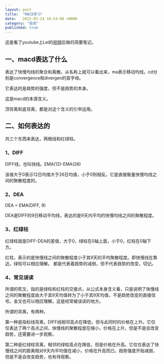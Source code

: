 ```yaml
---
layout: post
title:  "MACD学习"
date:   2022-02-24 10:54:08 +0800
category: "投资"
published: true
---
```



这是看了youtube上Lei的[视频](https://www.youtube.com/watch?v=U8OrANv1IhY&t=1334s)后做的简要笔记。

## 一、macd表达了什么
表达了快慢均线的聚合和离散。从名称上就可以看出来，ma表示移动均线，cd分别是convergence和divergen的首字母。

它表达的是趋势的强度，但不是趋势的本身。


<!--more-->



这是macd的本源含义。

顶背离和底背离，都是对这个含义的引申运用。

## 二、如何表达的

共三个东西来表达，两根线和红绿柱。

### 1、DIFF
DIFF线，也叫快线。EMA(12)-EMA(26)

该值大于0表示12日均值大于26日均值，小于0则相反。它是直接衡量快慢均线之间的聚散程度的。

### 2、DEA

DEA = EMA(DIFF, 9)

DEA是DIFF的9日移动平均线，表达的是9天内平均的快慢均线之间的聚散程度。

### 3、红绿柱

红绿柱就是DIFF-DEA的差值，大于0，绿柱在0轴上面，小于0，红柱在0轴下方。

红柱，表示的是快慢线之间的聚散程度小于其9天的平均聚散程度。即快慢线在靠近。绿柱可以相应理解。
都是代表着趋势的减弱，但不代表趋势的改变，切记。

### 4、常见误读
所谓的死叉，指的是绿柱和红柱的交接点，从公式本身含义看，只是说明了快慢线之间的聚散程度由大于其9天均值转为了小于其9天均值，不是趋势改变的直接信号。金叉也可以相应理解。这是经常被误读的地方。

所谓的背离，有两种。

第一种是指标线背离，DIFF线相邻高点在降低，但与此同时的价格在上升。它仅仅表达了两个高点之间，快慢线的聚散程度在缩小，价格在上升，但是不是会改变趋势，还需要进一步观察。

第二种是红绿柱背离，相邻的绿柱高点在降低，但是价格在升高。它仅仅表达了快慢线之间的距离相对9天内平均值在减小，价格在升高而已。趋势强度开始减弱，但是不是会改变趋势，也有待观察。













